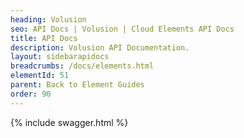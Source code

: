```yaml
---
heading: Volusion
seo: API Docs | Volusion | Cloud Elements API Docs
title: API Docs
description: Volusion API Documentation.
layout: sidebarapidocs
breadcrumbs: /docs/elements.html
elementId: 51
parent: Back to Element Guides
order: 90
---
```


{% include swagger.html %}
